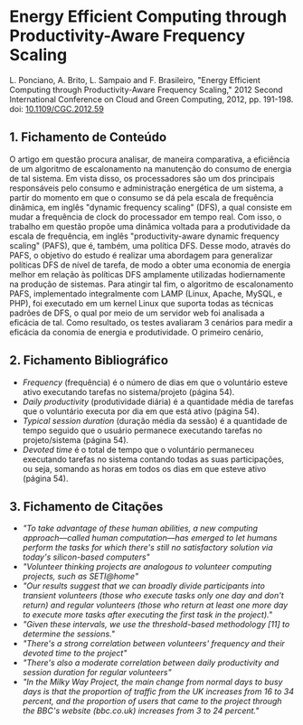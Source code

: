 # Energy Efficient Computing through Productivity-Aware Frequency Scaling

L. Ponciano, A. Brito, L. Sampaio and F. Brasileiro, "Energy Efficient Computing through Productivity-Aware Frequency Scaling," 2012 Second International Conference on Cloud and Green Computing, 2012, pp. 191-198. doi: [10.1109/CGC.2012.59](https://doi.org/10.1109/CGC.2012.59)


## 1. Fichamento de Conteúdo

O artigo em questão procura analisar, de maneira comparativa, a eficiência de um algoritmo de escalonamento na manutenção do consumo de energia de tal sistema. Em vista disso, os processadores são um dos principais responsáveis pelo consumo e administração energética de um sistema, a partir do momento em que o consumo se dá pela escala de frequência dinâmica, em inglês "dynamic frequency scaling" (DFS), a qual consiste em mudar a frequência de clock do processador em tempo real. Com isso, o trabalho em questão propõe uma dinâmica voltada para a produtividade da escala de frequência, em inglês "productivity-aware dynamic frequency scaling" (PAFS), que é, também, uma política DFS. Desse modo, através do PAFS, o objetivo do estudo é realizar uma abordagem para generalizar políticas DFS de nível de tarefa, de modo a obter uma economia de energia melhor em relação às políticas DFS amplamente utilizadas hodiernamente na produção de sistemas. Para atingir tal fim, o algoritmo de escalonamento PAFS, implementado integralmente com LAMP (Linux, Apache, MySQL, e PHP), foi executado em um kernel Linux que suporta todas as técnicas padrões de DFS, o qual por meio de um servidor web foi analisada a eficácia de tal. Como resultado, os testes avaliaram 3 cenários para medir a eficácia da conomia de energia e produtividade. O primeiro cenário,


## 2. Fichamento Bibliográfico

* _Frequency_ (frequência) é o número de dias em que o voluntário esteve ativo executando tarefas no sistema/projeto (página 54).
* _Daily productivity_ (produtividade diária) é a quantidade média de tarefas que o voluntário executa por dia em que está ativo (página 54).
* _Typical session duration_ (duração média da sessão) é a quantidade de tempo seguido que o usuário permanece executando tarefas no projeto/sistema (página 54).
* _Devoted time_ é o total de tempo que o voluntário permaneceu executando tarefas no sistema contando todas as suas participações, ou seja, somando as horas em todos os dias em que esteve ativo (página 54).

## 3. Fichamento de Citações
* _"To take advantage of these human abilities, a new computing approach—called human computation—has emerged to let humans perform the tasks for which there's still no satisfactory solution via today's silicon-based computers"_
* _"Volunteer thinking projects are analogous to volunteer computing projects, such as SETI@home"_
* _"Our results suggest that we can broadly divide participants into transient volunteers (those who execute tasks only one day and don't return) and regular volunteers (those who return at least one more day to execute more tasks after executing the first task in the project)."_
* _"Given these intervals, we use the threshold-based methodology [11] to determine the sessions."_
* _"There's a strong correlation between volunteers' frequency and their devoted time to the project"_
* _"There's also a moderate correlation between daily productivity and session duration for regular volunteers"_
* _"In the Milky Way Project, the main change from normal days to busy days is that the proportion of traffic from the UK increases from 16 to 34 percent, and the proportion of users that came to the project through the BBC's website (bbc.co.uk) increases from 3 to 24 percent."_
